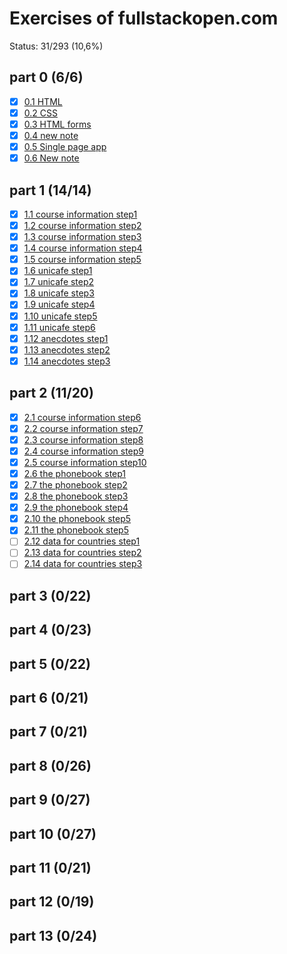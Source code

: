 # Exercises of fullstackopen.com

Status: 31/293 (10,6%)

## part 0 (6/6)

- [x] [0.1 HTML](./part0/0.1.md)
- [x] [0.2 CSS](./part0/0.2.md)
- [x] [0.3 HTML forms](./part0/0.3.md)
- [x] [0.4 new note](./part0/0.4.md)
- [x] [0.5 Single page app](./part0/0.5.md)
- [x] [0.6 New note](./part0/0.6.md)

## part 1 (14/14)

- [x] [1.1 course information step1](./part1/1.1.md)
- [x] [1.2 course information step2](./part1/1.2.md)
- [x] [1.3 course information step3](./part1/1.3.md)
- [x] [1.4 course information step4](./part1/1.4.md)
- [x] [1.5 course information step5](./part1/1.5.md)
- [x] [1.6 unicafe step1](./part1/1.6.md)
- [x] [1.7 unicafe step2](./part1/1.7.md)
- [x] [1.8 unicafe step3](./part1/1.8.md)
- [x] [1.9 unicafe step4](./part1/1.9.md)
- [x] [1.10 unicafe step5](./part1/1.10.md)
- [x] [1.11 unicafe step6](./part1/1.11.md)
- [x] [1.12 anecdotes step1](./part1/1.12.md)
- [x] [1.13 anecdotes step2](./part1/1.13.md)
- [x] [1.14 anecdotes step3](./part1/1.14.md)

## part 2 (11/20)

- [x] [2.1 course information step6](./part2/2.1.md)
- [x] [2.2 course information step7](./part2/2.2.md)
- [x] [2.3 course information step8](./part2/2.3.md)
- [x] [2.4 course information step9](./part2/2.4.md)
- [x] [2.5 course information step10](./part2/2.5.md)
- [x] [2.6 the phonebook step1](./part2/2.6.md)
- [x] [2.7 the phonebook step2](./part2/2.7.md)
- [x] [2.8 the phonebook step3](./part2/2.8.md)
- [x] [2.9 the phonebook step4](./part2/2.9.md)
- [x] [2.10 the phonebook step5](./part2/2.10.md)
- [x] [2.11 the phonebook step5](./part2/2.11.md)
- [ ] [2.12 data for countries step1](./part2/2.12.md)
- [ ] [2.13 data for countries step2](./part2/2.13.md)
- [ ] [2.14 data for countries step3](./part2/2.14.md)

## part 3 (0/22)

## part 4 (0/23)

## part 5 (0/22)

## part 6 (0/21)

## part 7 (0/21)

## part 8 (0/26)

## part 9 (0/27)

## part 10 (0/27)

## part 11 (0/21)

## part 12 (0/19)

## part 13 (0/24)
